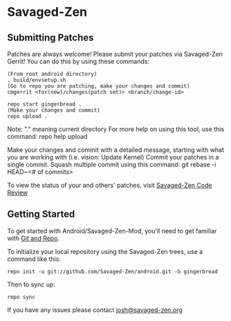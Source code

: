 Savaged-Zen
===========

Submitting Patches
------------------
Patches are always welcome!  Please submit your patches via Savaged-Zen Gerrit!
You can do this by using these commands:

    (From root android directory)
    . build/envsetup.sh
    (Go to repo you are patching, make your changes and commit)
    cmgerrit <for(new)/changes(patch set)> <branch/change-id> 

    repo start gingerbread .
    (Make your changes and commit)
    repo upload .
Note: "." meaning current directory
For more help on using this tool, use this command: repo help upload

Make your changes and commit with a detailed message, starting with what you are working with (i.e. vision: Update Kernel)
Commit your patches in a single commit. Squash multiple commit using this command: git rebase -i HEAD~<# of commits>

To view the status of your and others' patches, visit [Savaged-Zen Code Review](http://review.savaged-zen.org/)


Getting Started
---------------

To get started with Android/Savaged-Zen-Mod, you'll need to get
familiar with [Git and Repo](http://source.android.com/download/using-repo).

To initialize your local repository using the Savaged-Zen trees, use a command like this:

    repo init -u git://github.com/Savaged-Zen/android.git -b gingerbread

Then to sync up:

    repo sync

If you have any issues please contact josh@savaged-zen.org
